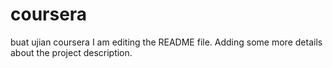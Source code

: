 # coursera
buat ujian coursera
I am editing the README file. Adding some more details about the project description.
